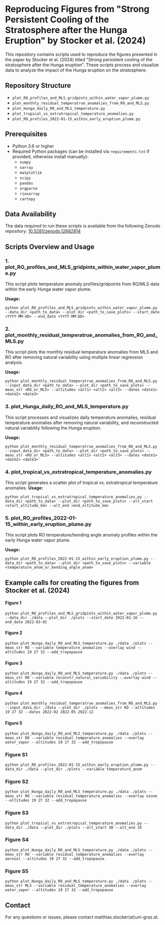 # Reproducing Figures from "Strong Persistent Cooling of the Stratosphere after the Hunga Eruption" by Stocker et al. (2024)

This repository contains scripts used to reproduce the figures presented in the paper by Stocker et al. (2024) titled "Strong persistent cooling of the stratosphere after the Hunga eruption". These scripts process and visualize data to analyze the impact of the Hunga eruption on the stratosphere.

## Repository Structure

- `plot_RO_profiles_and_MLS_gridpints_within_water_vapor_plume.py`
- `plot_monthly_residual_temperatrue_anomalies_from_RO_and_MLS.py`
- `plot_Hunga_daily_RO_and_MLS_temperature.py`
- `plot_tropical_vs_extratropical_temperature_anomalies.py`
- `plot_RO_profiles_2022-01-15_within_early_eruption_plume.py`

## Prerequisites

- Python 3.6 or higher
- Required Python packages (can be installed via `requirements.txt` if provided, otherwise install manually):
  - `numpy`
  - `xarray`
  - `matplotlib`
  - `scipy`
  - `pandas`
  - `argparse`
  - `rioxarray`
  - `cartopy`
  
## Data Availability

The data required to run these scripts is available from the following Zenodo repository: [10.5281/zenodo.12682814](https://doi.org/10.5281/zenodo.12682814)

## Scripts Overview and Usage

### 1. plot_RO_profiles_and_MLS_gridpints_within_water_vapor_plume.py

This script plots temperature anomaly profiles/gridpoints from RO/MLS data within the early Hunga water vapor plume.

**Usage:**
```
python plot_RO_profiles_and_MLS_gridpints_within_water_vapor_plume.py --data_dir <path_to_data> --plot_dir <path_to_save_plots> --start_date <YYYY-MM-DD> --end_date <YYYY-MM-DD>
```

### 2. plot_monthly_residual_temperatrue_anomalies_from_RO_and_MLS.py

This script plots the monthly residual temperature anomalies from MLS and RO after removing natural variability using multiple linear regression analysis.

**Usage:**
```
python plot_monthly_residual_temperatrue_anomalies_from_RO_and_MLS.py --input_data_dir <path_to_data> --plot_dir <path_to_save_plots> --meas_str <RO_or_MLS> --altitudes <alt1> <alt2> <alt3> --dates <date1> <date2> <date3>
```

### 3. plot_Hunga_daily_RO_and_MLS_temperature.py

This script processes and visualizes daily temperature anomalies, residual temperature anomalies after removing natural variability, and reconstructed natural variability following the Hunga eruption.

**Usage:**
```
python plot_monthly_residual_temperatrue_anomalies_from_RO_and_MLS.py --input_data_dir <path_to_data> --plot_dir <path_to_save_plots> --meas_str <RO_or_MLS> --altitudes <alt1> <alt2> <alt3> --dates <date1> <date2> <date3>
```

### 4. plot_tropical_vs_extratropical_temperature_anomalies.py

This script generates a scatter plot of tropical vs. extratropical temperature anomalies.
**Usage:**
```
python plot_tropical_vs_extratropical_temperature_anomalies.py --data_dir <path_to_data> --plot_dir <path_to_save_plots> --alt_start <start_altitude_km> --alt_end <end_altitude_km>
```

### 5. plot_RO_profiles_2022-01-15_within_early_eruption_plume.py

This script plots RO temperature/bending angle anomaly profiles within the early Hunga water vapor plume.

**Usage:**
```
python plot_RO_profiles_2022-01-15_within_early_eruption_plume.py --data_dir <path_to_data> --plot_dir <path_to_save_plots> --variable <temperature_anom_or_bending_angle_anom>

```

## Example calls for creating the figures from Stocker et al. (2024)

#### Figure 1
```
python plot_RO_profiles_and_MLS_gridpints_within_water_vapor_plume.py --data_dir ./data --plot_dir ./plots --start_date 2022-01-16 --end_date 2022-03-01
```

#### Figure 2
```
python plot_Hunga_daily_RO_and_MLS_temperature.py ./data ./plots --meas_str RO --variable temperature_anomalies --overlay wind --altitudes 19 27 32 --add_tropopause
```

#### Figure 3
```
python plot_Hunga_daily_RO_and_MLS_temperature.py ./data ./plots --meas_str RO --variable reconstr_natural_variability --overlay wind --altitudes 19 27 32 --add_tropopause
```

#### Figure 4
```
python plot_monthly_residual_temperatrue_anomalies_from_RO_and_MLS.py --input_data_dir ./data --plot_dir ./plots --meas_str RO --altitudes 19 27 32 --dates 2022-02 2022-05 2022-12

```
#### Figure 5
```
python plot_Hunga_daily_RO_and_MLS_temperature.py ./data ./plots --meas_str RO --variable residual_temperature_anomalies --overlay water_vapor --altitudes 19 27 32 --add_tropopause

```
### Figure S1
```
python plot_RO_profiles_2022-01-15_within_early_eruption_plume.py --data_dir ./data --plot_dir ./plots --variable temperature_anom

```
### Figure S2
```
python plot_Hunga_daily_RO_and_MLS_temperature.py ./data ./plots --meas_str RO --variable residual_temperature_anomalies --overlay ozone --altitudes 19 27 32 --add_tropopause

```
### Figure S3
```
python plot_tropical_vs_extratropical_temperature_anomalies.py --data_dir ./data --plot_dir ./plots --alt_start 30 --alt_end 35

```
### Figure S4
```
python plot_Hunga_daily_RO_and_MLS_temperature.py ./data ./plots --meas_str RO --variable residual_temperature_anomalies --overlay aerosol --altitudes 19 27 32 --add_tropopause

```
### Figure S5
```
python plot_Hunga_daily_RO_and_MLS_temperature.py ./data ./plots --meas_str MLS --variable residual_temperature_anomalies --overlay water_vapor --altitudes 19 27 32 --add_tropopause

```

## Contact

For any questions or issues, please contact matthias.stocker(at)uni-graz.at.




